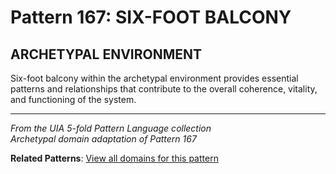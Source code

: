 # Pattern 167: SIX-FOOT BALCONY

## ARCHETYPAL ENVIRONMENT

Six-foot balcony within the archetypal environment provides essential patterns and relationships that contribute to the overall coherence, vitality, and functioning of the system.

---

*From the UIA 5-fold Pattern Language collection*  
*Archetypal domain adaptation of Pattern 167*

**Related Patterns**: [View all domains for this pattern](../../UIA/md/T167%20SIX-FOOT%20BALCONY.md)
